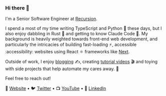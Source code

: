 ### Hi there 👋

I'm a Senior Software Engineer at [Recursion](https://www.recursion.com).

I spend a most of my time writing TypeScript and Python 🐍 these days, but I also enjoy dabbling in Rust 🦀 and getting to know Claude Code 🤖. My background is heavily weighted towards front-end web development, and particularly the intricacies of building fast-loading ⚡, accessible :accessibility: websites using React ⚛️ frameworks like [Next](https://nextjs.org). 

Outside of work, I enjoy [blogging](https://michaeluloth.com/) ✍️, creating [tutorial videos](https://www.youtube.com/user/michaeluloth) 🎬 and toying with side projects that help automate my cares away. 🤖

Feel free to reach out!

🏡 [Website](https://michaeluloth.com/) • 🐦 [Twitter](https://twitter.com/ooloth) • 📺 [YouTube](https://www.youtube.com/user/michaeluloth) • 👔 [LinkedIn](https://www.linkedin.com/in/michaeluloth/)
